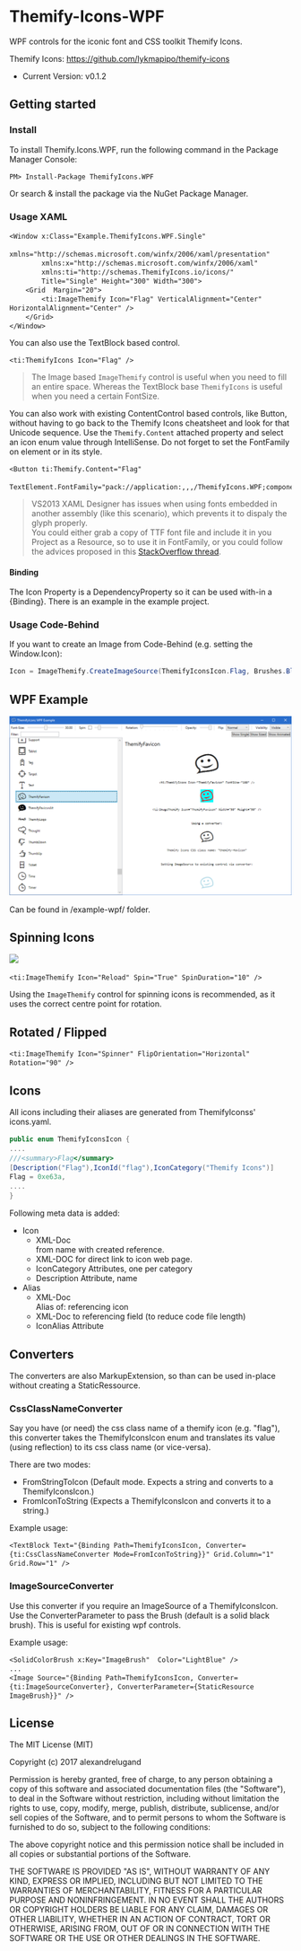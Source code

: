 # Themify-Icons-WPF

WPF controls for the iconic font and CSS toolkit Themify Icons.

Themify Icons: https://github.com/lykmapipo/themify-icons
- Current Version: v0.1.2

## Getting started

### Install

To install Themify.Icons.WPF, run the following command in the Package Manager Console:
```
PM> Install-Package ThemifyIcons.WPF
```

Or search & install the package via the NuGet Package Manager.


### Usage XAML

```
<Window x:Class="Example.ThemifyIcons.WPF.Single"
        xmlns="http://schemas.microsoft.com/winfx/2006/xaml/presentation"
        xmlns:x="http://schemas.microsoft.com/winfx/2006/xaml"
        xmlns:ti="http://schemas.ThemifyIcons.io/icons/"
        Title="Single" Height="300" Width="300">
    <Grid  Margin="20">
        <ti:ImageThemify Icon="Flag" VerticalAlignment="Center" HorizontalAlignment="Center" />
    </Grid>
</Window>
```

You can also use the TextBlock based control.
```
<ti:ThemifyIcons Icon="Flag" />
```

> The Image based `ImageThemify` control is useful when you need to fill an entire space. Whereas the TextBlock base `ThemifyIcons` is useful when you need a certain FontSize. 

You can also work with existing ContentControl based controls, like Button, without having to go back to the Themify Icons cheatsheet and look for that Unicode sequence. Use the `Themify.Content` attached property and select an icon enum value through IntelliSense. Do not forget to set the FontFamily on element or in its style.  

```xaml
<Button ti:Themify.Content="Flag" 
        TextElement.FontFamily="pack://application:,,,/ThemifyIcons.WPF;component/#Themify"/>
```

> VS2013 XAML Designer has issues when using fonts embedded in another assembly (like this scenario), which prevents it to dispaly the glyph properly.  
You could either grab a copy of TTF font file and include it in you Project as a Resource, so to use it in FontFamily, or you could follow the advices proposed in this [StackOverflow thread](http://stackoverflow.com/questions/29615572/visual-studio-designer-isnt-displaying-embedded-font/29636373#29636373). 

#### Binding

The Icon Property is a DependencyProperty so it can be used with-in a {Binding}. There is an example in the example project.


### Usage Code-Behind

If you want to create an Image from Code-Behind (e.g. setting the Window.Icon):

```C#
Icon = ImageThemify.CreateImageSource(ThemifyIconsIcon.Flag, Brushes.Black);
```

## WPF Example

![alt text](/doc/screen-example.png "Example")

Can be found in /example-wpf/ folder.

## Spinning Icons

![](http://i.stack.imgur.com/1w1cC.gif)

```
<ti:ImageThemify Icon="Reload" Spin="True" SpinDuration="10" />
```

Using the `ImageThemify` control for spinning icons is recommended, as it uses the correct centre point for rotation.

## Rotated / Flipped
```
<ti:ImageThemify Icon="Spinner" FlipOrientation="Horizontal" Rotation="90" />
```
## Icons

All icons including their aliases are generated from ThemifyIconss' icons.yaml. 

```C#
public enum ThemifyIconsIcon {
....
///<summary>Flag</summary>
[Description("Flag"),IconId("flag"),IconCategory("Themify Icons")]
Flag = 0xe63a,
....
}
```

Following meta data is added:
* Icon
	* XML-Doc <summary> from name with created reference.
	* XML-DOC <see /> for direct link to icon web page.
	* IconCategory Attributes, one per category
	* Description Attribute, name
* Alias
	* XML-Doc <summary> Alias of: referencing icon
	* XML-Doc <see /> to referencing field (to reduce code file length)
	* IconAlias Attribute
	
## Converters

The converters are also MarkupExtension, so than can be used in-place without creating a StaticRessource.

### CssClassNameConverter

Say you have (or need) the css class name of a themify icon (e.g. "flag"), this converter takes the ThemifyIconsIcon enum and translates its value (using reflection) to its css class name (or vice-versa).

There are two modes:
* FromStringToIcon (Default mode. Expects a string and converts to a ThemifyIconsIcon.)
* FromIconToString (Expects a ThemifyIconsIcon and converts it to a string.)

Example usage:
```
<TextBlock Text="{Binding Path=ThemifyIconsIcon, Converter={ti:CssClassNameConverter Mode=FromIconToString}}" Grid.Column="1" Grid.Row="1" />
```

### ImageSourceConverter

Use this converter if you require an ImageSource of a ThemifyIconsIcon. Use the ConverterParameter to pass the Brush (default is a solid black brush). This is useful for existing wpf controls.

Example usage:
```
<SolidColorBrush x:Key="ImageBrush"  Color="LightBlue" />
...
<Image Source="{Binding Path=ThemifyIconsIcon, Converter={ti:ImageSourceConverter}, ConverterParameter={StaticResource ImageBrush}}" />
```	
## License

The MIT License (MIT)

Copyright (c) 2017 alexandrelugand

Permission is hereby granted, free of charge, to any person obtaining a copy
of this software and associated documentation files (the "Software"), to deal
in the Software without restriction, including without limitation the rights
to use, copy, modify, merge, publish, distribute, sublicense, and/or sell
copies of the Software, and to permit persons to whom the Software is
furnished to do so, subject to the following conditions:

The above copyright notice and this permission notice shall be included in all
copies or substantial portions of the Software.

THE SOFTWARE IS PROVIDED "AS IS", WITHOUT WARRANTY OF ANY KIND, EXPRESS OR
IMPLIED, INCLUDING BUT NOT LIMITED TO THE WARRANTIES OF MERCHANTABILITY,
FITNESS FOR A PARTICULAR PURPOSE AND NONINFRINGEMENT. IN NO EVENT SHALL THE
AUTHORS OR COPYRIGHT HOLDERS BE LIABLE FOR ANY CLAIM, DAMAGES OR OTHER
LIABILITY, WHETHER IN AN ACTION OF CONTRACT, TORT OR OTHERWISE, ARISING FROM,
OUT OF OR IN CONNECTION WITH THE SOFTWARE OR THE USE OR OTHER DEALINGS IN THE
SOFTWARE.

